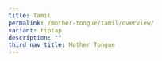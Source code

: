 ```yaml
---
title: Tamil
permalink: /mother-tongue/tamil/overview/
variant: tiptap
description: ""
third_nav_title: Mother Tongue
---
```

